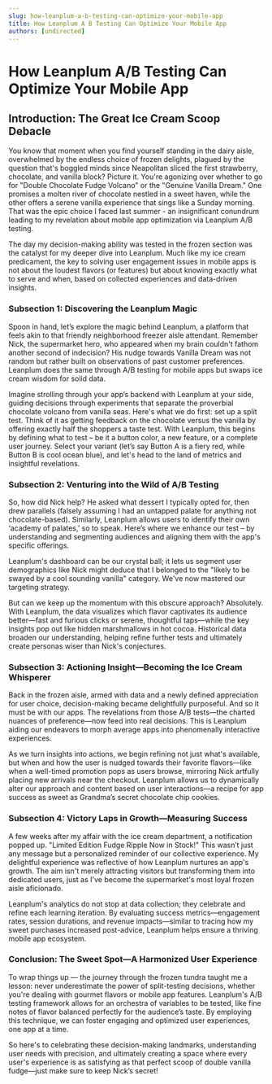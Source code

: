 ```yaml
---
slug: how-leanplum-a-b-testing-can-optimize-your-mobile-app
title: How Leanplum A B Testing Can Optimize Your Mobile App
authors: [undirected]
---
```



# How Leanplum A/B Testing Can Optimize Your Mobile App

## Introduction: The Great Ice Cream Scoop Debacle

You know that moment when you find yourself standing in the dairy aisle, overwhelmed by the endless choice of frozen delights, plagued by the question that's boggled minds since Neapolitan sliced the first strawberry, chocolate, and vanilla block? Picture it. You're agonizing over whether to go for "Double Chocolate Fudge Volcano" or the "Genuine Vanilla Dream." One promises a molten river of chocolate nestled in a sweet haven, while the other offers a serene vanilla experience that sings like a Sunday morning. That was the epic choice I faced last summer - an insignificant conundrum leading to my revelation about mobile app optimization via Leanplum A/B testing.

The day my decision-making ability was tested in the frozen section was the catalyst for my deeper dive into Leanplum. Much like my ice cream predicament, the key to solving user engagement issues in mobile apps is not about the loudest flavors (or features) but about knowing exactly what to serve and when, based on collected experiences and data-driven insights.

### Subsection 1: Discovering the Leanplum Magic

Spoon in hand, let’s explore the magic behind Leanplum, a platform that feels akin to that friendly neighborhood freezer aisle attendant. Remember Nick, the supermarket hero, who appeared when my brain couldn't fathom another second of indecision? His nudge towards Vanilla Dream was not random but rather built on observations of past customer preferences. Leanplum does the same through A/B testing for mobile apps but swaps ice cream wisdom for solid data.

Imagine strolling through your app’s backend with Leanplum at your side, guiding decisions through experiments that separate the proverbial chocolate volcano from vanilla seas. Here's what we do first: set up a split test. Think of it as getting feedback on the chocolate versus the vanilla by offering exactly half the shoppers a taste test. With Leanplum, this begins by defining what to test – be it a button color, a new feature, or a complete user journey. Select your variant (let’s say Button A is a fiery red, while Button B is cool ocean blue), and let's head to the land of metrics and insightful revelations.

### Subsection 2: Venturing into the Wild of A/B Testing

So, how did Nick help? He asked what dessert I typically opted for, then drew parallels (falsely assuming I had an untapped palate for anything not chocolate-based). Similarly, Leanplum allows users to identify their own ‘academy of palates,’ so to speak. Here’s where we enhance our test – by understanding and segmenting audiences and aligning them with the app's specific offerings.

Leanplum's dashboard can be our crystal ball; it lets us segment user demographics like Nick might deduce that I belonged to the "likely to be swayed by a cool sounding vanilla" category. We've now mastered our targeting strategy.

But can we keep up the momentum with this obscure approach? Absolutely. With Leanplum, the data visualizes which flavor captivates its audience better—fast and furious clicks or serene, thoughtful taps—while the key insights pop out like hidden marshmallows in hot cocoa. Historical data broaden our understanding, helping refine further tests and ultimately create personas wiser than Nick's conjectures.

### Subsection 3: Actioning Insight—Becoming the Ice Cream Whisperer

Back in the frozen aisle, armed with data and a newly defined appreciation for user choice, decision-making became delightfully purposeful. And so it must be with our apps. The revelations from those A/B tests—the charted nuances of preference—now feed into real decisions. This is Leanplum aiding our endeavors to morph average apps into phenomenally interactive experiences.

As we turn insights into actions, we begin refining not just what's available, but when and how the user is nudged towards their favorite flavors—like when a well-timed promotion pops as users browse, mirroring Nick artfully placing new arrivals near the checkout. Leanplum allows us to dynamically alter our approach and content based on user interactions—a recipe for app success as sweet as Grandma’s secret chocolate chip cookies.

### Subsection 4: Victory Laps in Growth—Measuring Success

A few weeks after my affair with the ice cream department, a notification popped up. "Limited Edition Fudge Ripple Now in Stock!" This wasn’t just any message but a personalized reminder of our collective experience. My delightful experience was reflective of how Leanplum nurtures an app's growth. The aim isn't merely attracting visitors but transforming them into dedicated users, just as I've become the supermarket's most loyal frozen aisle aficionado.

Leanplum's analytics do not stop at data collection; they celebrate and refine each learning iteration. By evaluating success metrics—engagement rates, session durations, and revenue impacts—similar to tracing how my sweet purchases increased post-advice, Leanplum helps ensure a thriving mobile app ecosystem.

### Conclusion: The Sweet Spot—A Harmonized User Experience

To wrap things up — the journey through the frozen tundra taught me a lesson: never underestimate the power of split-testing decisions, whether you're dealing with gourmet flavors or mobile app features. Leanplum's A/B testing framework allows for an orchestra of variables to be tested, like fine notes of flavor balanced perfectly for the audience’s taste. By employing this technique, we can foster engaging and optimized user experiences, one app at a time.

So here's to celebrating these decision-making landmarks, understanding user needs with precision, and ultimately creating a space where every user's experience is as satisfying as that perfect scoop of double vanilla fudge—just make sure to keep Nick’s secret!

